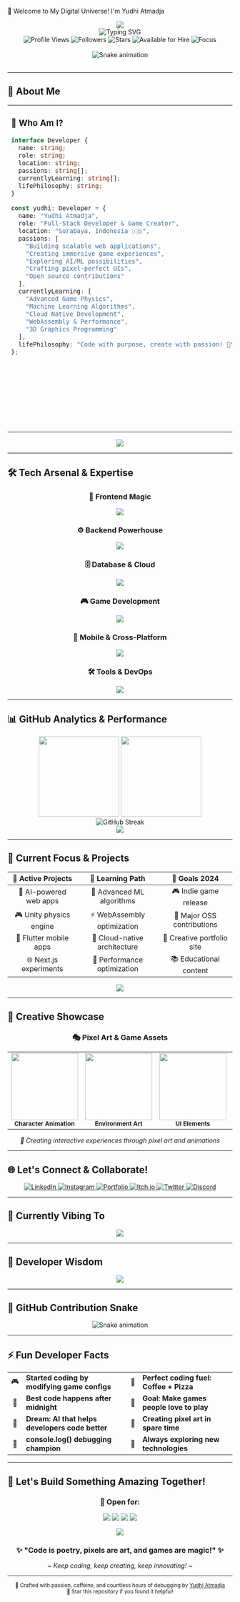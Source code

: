 🌟 Welcome to My Digital Universe! I'm Yudhi Atmadja
<div align="center">
  <img src="https://capsule-render.vercel.app/api?type=waving&color=gradient&customColorList=6,11,20&height=200&section=header&text=Code%20%7C%20Create%20%7C%20Innovate&fontSize=35&fontColor=ffffff&animation=fadeIn&fontAlignY=35&desc=Transforming%20Ideas%20into%20Interactive%20Experiences&descSize=16&descAlignY=55" />
</div>
<div align="center">
  <img src="https://readme-typing-svg.herokuapp.com?font=Fira+Code&weight=600&size=28&duration=3000&pause=1000&color=00F5FF&center=true&vCenter=true&width=800&lines=🚀+Full-Stack+Developer;🎮+Game+Development+Enthusiast;🤖+AI+%26+Machine+Learning+Explorer;🎨+Creative+Problem+Solver;✨+Building+the+Future%2C+One+Line+at+a+Time;🌏+Based+in+Surabaya%2C+Indonesia;💡+Open+Source+Contributor;🔥+Pixel+Art+Creator" alt="Typing SVG" />
</div>
<div align="center">
  <img src="https://komarev.com/ghpvc/?username=goonesmile&label=Profile%20Views&color=00f5ff&style=for-the-badge&labelColor=000000" alt="Profile Views" />
  <img src="https://img.shields.io/github/followers/goonesmile?label=Followers&style=for-the-badge&color=ff6b6b&labelColor=000000" alt="Followers" />
  <img src="https://img.shields.io/github/stars/goonesmile?label=Total%20Stars&style=for-the-badge&color=4ecdc4&labelColor=000000" alt="Stars" />
  <img src="https://img.shields.io/badge/Status-Available%20for%20Hire-brightgreen?style=for-the-badge&labelColor=000000" alt="Available for Hire" />
  <img src="https://img.shields.io/badge/Focus-Full%20Stack%20%26%20Game%20Dev-blueviolet?style=for-the-badge&labelColor=000000" alt="Focus" />
</div>
<br/>
<div align="center">
  <img src="https://github.com/goonesmile/goonesmile/blob/output/github-contribution-grid-snake-dark.svg" alt="Snake animation" />
</div>

<br/>

---

## 🎯 About Me

<table border="0" align="center">
<tr>
<td width="50%" valign="top">

### 🚀 **Who Am I?**
```typescript
interface Developer {
  name: string;
  role: string;
  location: string;
  passions: string[];
  currentlyLearning: string[];
  lifePhilosophy: string;
}

const yudhi: Developer = {
  name: "Yudhi Atmadja",
  role: "Full-Stack Developer & Game Creator",
  location: "Surabaya, Indonesia 🇮🇩",
  passions: [
    "Building scalable web applications",
    "Creating immersive game experiences",
    "Exploring AI/ML possibilities",
    "Crafting pixel-perfect UIs",
    "Open source contributions"
  ],
  currentlyLearning: [
    "Advanced Game Physics",
    "Machine Learning Algorithms",
    "Cloud Native Development",
    "WebAssembly & Performance",
    "3D Graphics Programming"
  ],
  lifePhilosophy: "Code with purpose, create with passion! 💫"
};
```

</td>
<td width="50%" valign="top">

### 🌟 **Quick Facts**
<img align="right" alt="Coding" width="300" src="https://media.giphy.com/media/L1R1tvI9svkIWwpVYr/giphy.gif">

- 🔭 **Currently Working On:** AI-powered web applications
- 🌱 **Learning:** Advanced game physics & ML algorithms
- 👯 **Looking to Collaborate:** Open source projects & indie games
- 🎯 **2024 Goals:** Release an indie game & contribute to major OSS
- ⚡ **Fun Fact:** I debug with `console.log()` and pixel art! 🎨
- 🎮 **Gaming:** Strategy games & indie titles
- ☕ **Fuel:** Coffee + Pizza = Perfect Code
- 🌙 **Peak Performance:** Night owl developer

</td>
</tr>
</table>

<div align="center">
  <img src="https://github-readme-activity-graph.vercel.app/graph?username=goonesmile&bg_color=0d1117&color=00f5ff&line=ff6b6b&point=4ecdc4&area=true&hide_border=true&custom_title=💻%20My%20Coding%20Journey" />
</div>

---

## 🛠️ Tech Arsenal & Expertise

<div align="center">
  
### 🎨 **Frontend Magic**
<p>
  <img src="https://skillicons.dev/icons?i=nextjs,react,vue,svelte,tailwind,sass,html,css,js,ts&theme=dark" />
</p>

### ⚙️ **Backend Powerhouse**
<p>
  <img src="https://skillicons.dev/icons?i=nodejs,express,laravel,php,python,java,kotlin,dart&theme=dark" />
</p>

### 🗄️ **Database & Cloud**
<p>
  <img src="https://skillicons.dev/icons?i=mysql,postgresql,mongodb,firebase,supabase,docker,aws,gcp&theme=dark" />
</p>

### 🎮 **Game Development**
<p>
  <img src="https://skillicons.dev/icons?i=unity,unreal,blender,cs,cpp,godot&theme=dark" />
</p>

### 📱 **Mobile & Cross-Platform**
<p>
  <img src="https://skillicons.dev/icons?i=flutter,kotlin,android,react&theme=dark" />
</p>

### 🛠️ **Tools & DevOps**
<p>
  <img src="https://skillicons.dev/icons?i=vscode,git,github,docker,linux,arduino,figma,photoshop&theme=dark" />
</p>

</div>

---

## 📊 GitHub Analytics & Performance

<div align="center">
  <img height="180em" src="https://github-readme-stats.vercel.app/api?username=goonesmile&show_icons=true&theme=tokyonight&include_all_commits=true&count_private=true&hide_border=true&bg_color=0d1117&title_color=00f5ff&icon_color=ff6b6b&text_color=ffffff&custom_title=⚡%20GitHub%20Statistics"/>
  <img height="180em" src="https://github-readme-stats.vercel.app/api/top-langs/?username=goonesmile&layout=compact&langs_count=8&theme=tokyonight&hide_border=true&bg_color=0d1117&title_color=00f5ff&text_color=ffffff&custom_title=🔥%20Most%20Used%20Languages"/>
</div>

<div align="center">
  <img src="https://github-readme-streak-stats.herokuapp.com/?user=goonesmile&theme=tokyonight&hide_border=true&background=0d1117&stroke=00f5ff&ring=ff6b6b&fire=4ecdc4&currStreakLabel=00f5ff" alt="GitHub Streak" />
</div>

<div align="center">
  <img src="https://github-profile-trophy.vercel.app/?username=goonesmile&theme=tokyonight&no-frame=true&no-bg=false&margin-w=4&row=1&column=6" />
</div>

---

## 🎯 Current Focus & Projects

<div align="center">

| 🚀 **Active Projects** | 🌱 **Learning Path** | 🎯 **Goals 2024** |
|:---:|:---:|:---:|
| 🤖 AI-powered web apps | 🧠 Advanced ML algorithms | 🎮 Indie game release |
| 🎮 Unity physics engine | ⚡ WebAssembly optimization | 🌟 Major OSS contributions |
| 📱 Flutter mobile apps | 🔧 Cloud-native architecture | 🎨 Creative portfolio site |
| 🌐 Next.js experiments | 🎯 Performance optimization | 📚 Educational content |

</div>

<div align="center">
  <img src="https://github-readme-stats.vercel.app/api/wakatime?username=goonesmile&theme=tokyonight&hide_border=true&bg_color=0d1117&title_color=00f5ff&text_color=ffffff&custom_title=⏰%20Weekly%20Development%20Breakdown" />
</div>

---

## 🎨 Creative Showcase

<div align="center">
  <h3>🎭 Pixel Art & Game Assets</h3>
  
  <table>
    <tr>
      <td align="center">
        <img src="https://media.giphy.com/media/QTfX9Ejfra3ZmNxh6B/giphy.gif" width="150" />
        <br/><sub><b>Character Animation</b></sub>
      </td>
      <td align="center">
        <img src="https://media.giphy.com/media/kH6CqYiquZawmU1HI6/giphy.gif" width="150" />
        <br/><sub><b>Environment Art</b></sub>
      </td>
      <td align="center">
        <img src="https://media.giphy.com/media/l3vR85PnGsBwu1PFK/giphy.gif" width="150" />
        <br/><sub><b>UI Elements</b></sub>
      </td>
      <td align="center">
        <img src="https://media.giphy.com/media/26tn33aiTi1jkl6H6/giphy.gif" width="150" />
        <br/><sub><b>Game Mechanics</b></sub>
      </td>
    </tr>
  </table>
  
  <p><em>🎨 Creating interactive experiences through pixel art and animations</em></p>
</div>

---

## 🌐 Let's Connect & Collaborate!

<div align="center">
  <a href="https://www.linkedin.com/in/yudhiiatmadja/" target="_blank">
    <img src="https://img.shields.io/badge/LinkedIn-0077B5?style=for-the-badge&logo=linkedin&logoColor=white&labelColor=000000" alt="LinkedIn"/>
  </a>
  <a href="https://www.instagram.com/yudhiiatmadja/" target="_blank">
    <img src="https://img.shields.io/badge/Instagram-E4405F?style=for-the-badge&logo=instagram&logoColor=white&labelColor=000000" alt="Instagram"/>
  </a>
  <a href="https://im-yudhi.vercel.app/" target="_blank">
    <img src="https://img.shields.io/badge/Portfolio-FF5722?style=for-the-badge&logo=firefox&logoColor=white&labelColor=000000" alt="Portfolio"/>
  </a>
  <a href="https://yudhiatmadja.itch.io/" target="_blank">
    <img src="https://img.shields.io/badge/Itch.io-FA5C5C?style=for-the-badge&logo=itchdotio&logoColor=white&labelColor=000000" alt="Itch.io"/>
  </a>
  <a href="https://twitter.com/yudhiiatmadja" target="_blank">
    <img src="https://img.shields.io/badge/Twitter-1DA1F2?style=for-the-badge&logo=twitter&logoColor=white&labelColor=000000" alt="Twitter"/>
  </a>
  <a href="https://discord.gg/yourusername" target="_blank">
    <img src="https://img.shields.io/badge/Discord-5865F2?style=for-the-badge&logo=discord&logoColor=white&labelColor=000000" alt="Discord"/>
  </a>
</div>

---

## 🎵 Currently Vibing To

<div align="center">
  <img src="https://spotify-github-profile.vercel.app/api/spotify?background_color=0d1117&border_color=ffffff" />
</div>

---

## 💭 Developer Wisdom

<div align="center">
  <img src="https://quotes-github-readme.vercel.app/api?type=horizontal&theme=tokyonight&border=true" />
</div>

---

## 🐍 GitHub Contribution Snake

<div align="center">
  <img src="https://github.com/goonesmile/goonesmile/blob/output/github-contribution-grid-snake-dark.svg" alt="Snake animation" />
</div>

---

## ⚡ Fun Developer Facts

<div align="center">
  
<table>
  <tr>
    <td align="center">🎮</td>
    <td><strong>Started coding by modifying game configs</strong></td>
    <td align="center">🍕</td>
    <td><strong>Perfect coding fuel: Coffee + Pizza</strong></td>
  </tr>
  <tr>
    <td align="center">🌙</td>
    <td><strong>Best code happens after midnight</strong></td>
    <td align="center">🎯</td>
    <td><strong>Goal: Make games people love to play</strong></td>
  </tr>
  <tr>
    <td align="center">🤖</td>
    <td><strong>Dream: AI that helps developers code better</strong></td>
    <td align="center">🎨</td>
    <td><strong>Creating pixel art in spare time</strong></td>
  </tr>
  <tr>
    <td align="center">🐛</td>
    <td><strong>console.log() debugging champion</strong></td>
    <td align="center">🚀</td>
    <td><strong>Always exploring new technologies</strong></td>
  </tr>
</table>

</div>

---

## 🎉 Let's Build Something Amazing Together!

<div align="center">
  <h3>🚀 Open for:</h3>
  <p>
    <img src="https://img.shields.io/badge/🤝-Collaborations-4ecdc4?style=for-the-badge&labelColor=000000" />
    <img src="https://img.shields.io/badge/💼-Freelance%20Projects-ff6b6b?style=for-the-badge&labelColor=000000" />
    <img src="https://img.shields.io/badge/🎮-Game%20Development-00f5ff?style=for-the-badge&labelColor=000000" />
    <img src="https://img.shields.io/badge/🌟-Open%20Source-orange?style=for-the-badge&labelColor=000000" />
  </p>
</div>

<div align="center">
  <img src="https://capsule-render.vercel.app/api?type=waving&color=gradient&customColorList=6,11,20&height=150&section=footer&text=Thanks%20for%20Visiting!&fontSize=20&fontColor=ffffff&animation=fadeIn&fontAlignY=40&desc=Let's%20create%20something%20extraordinary%20together!&descSize=14&descAlignY=60" />
</div>

<div align="center">
  <h3>✨ "Code is poetry, pixels are art, and games are magic!" ✨</h3>
  <p><em>~ Keep coding, keep creating, keep innovating! ~</em></p>
</div>

---

<div align="center">
  <sub>💖 Crafted with passion, caffeine, and countless hours of debugging by <a href="https://github.com/goonesmile">Yudhi Atmadja</a></sub>
  <br/>
  <sub>🌟 Star this repository if you found it helpful!</sub>
</div>
